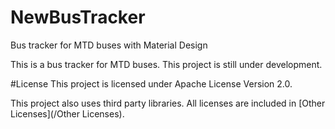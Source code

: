 # NewBusTracker
Bus tracker for MTD buses with Material Design

This is a bus tracker for MTD buses. This project is still under development.

#License
This project is licensed under Apache License Version 2.0.

This project also uses third party libraries. All licenses are included in [Other Licenses](/Other Licenses).